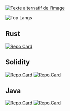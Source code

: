 [![Texte alternatif de l'image]([URL_de_l'image](https://elie.deletang.dev/github.jpg))]([URL_du_lien](https://elie.deletang.dev/))



![Top Langs](https://github-readme-stats.vercel.app/api/top-langs/?username=tetelie&langs_count=8)
## Rust
[![Repo Card](https://github-readme-stats.vercel.app/api/pin/?username=tetelie&repo=jeu_devinette&theme=dracula)](https://github.com/tetelie/jeu_devinette)
## Solidity
[![Repo Card](https://github-readme-stats.vercel.app/api/pin/?username=tetelie&repo=blockchain.py&theme=dracula)]([https://github.com/tetelie/jeu_devinette](https://gist.github.com/tetelie/96afe2807ecb993901a54695a95888f3))
[![Repo Card](https://github-readme-stats.vercel.app/api/pin/?username=tetelie&repo=jeu_devinette&theme=dracula)](https://github.com/tetelie/jeu_devinette)
## Java
[![Repo Card](https://github-readme-stats.vercel.app/api/pin/?username=tetelie&repo=jeu_devinette&theme=dracula)](https://github.com/tetelie/jeu_devinette)
[![Repo Card](https://github-readme-stats.vercel.app/api/pin/?username=tetelie&repo=jeu_devinette&theme=dracula)](https://github.com/tetelie/jeu_devinette)

